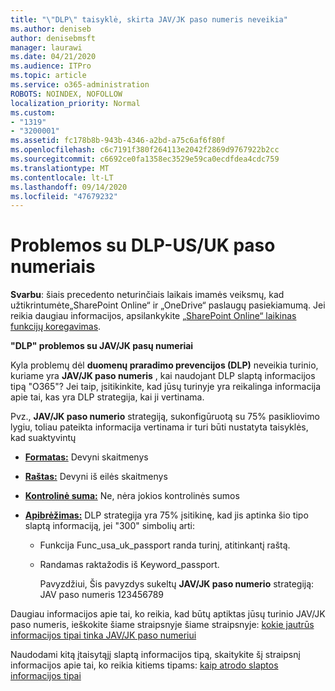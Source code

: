 ```yaml
---
title: "\"DLP\" taisyklė, skirta JAV/JK paso numeris neveikia"
ms.author: deniseb
author: denisebmsft
manager: laurawi
ms.date: 04/21/2020
ms.audience: ITPro
ms.topic: article
ms.service: o365-administration
ROBOTS: NOINDEX, NOFOLLOW
localization_priority: Normal
ms.custom:
- "1319"
- "3200001"
ms.assetid: fc178b8b-943b-4346-a2bd-a75c6af6f80f
ms.openlocfilehash: c6c7191f380f264113e2042f2869d9767922b2cc
ms.sourcegitcommit: c6692ce0fa1358ec3529e59ca0ecdfdea4cdc759
ms.translationtype: MT
ms.contentlocale: lt-LT
ms.lasthandoff: 09/14/2020
ms.locfileid: "47679232"
---
```

# <a name="problems-with-dlp---usuk-passport-numbers"></a>Problemos su DLP-US/UK paso numeriais

**Svarbu**: šiais precedento neturinčiais laikais imamės veiksmų, kad užtikrintumėte„SharePoint Online“ ir „OneDrive“ paslaugų pasiekiamumą. Jei reikia daugiau informacijos, apsilankykite [„SharePoint Online“ laikinas funkcijų koregavimas](https://aka.ms/ODSPAdjustments).

**"DLP" problemos su JAV/JK pasų numeriai**

Kyla problemų dėl **duomenų praradimo prevencijos (DLP)** neveikia turinio, kuriame yra **JAV/JK paso numeris** , kai naudojant DLP slaptą informacijos tipą "O365"? Jei taip, įsitikinkite, kad jūsų turinyje yra reikalinga informacija apie tai, kas yra DLP strategija, kai ji vertinama.
  
Pvz., **JAV/JK paso numerio** strategiją, sukonfigūruotą su 75% pasikliovimo lygiu, toliau pateikta informacija vertinama ir turi būti nustatyta taisyklės, kad suaktyvintų
  
- **[Formatas:](https://docs.microsoft.com/microsoft-365/compliance/sensitive-information-type-entity-definitions#format-77)** Devyni skaitmenys

- **[Raštas:](https://docs.microsoft.com/microsoft-365/compliance/sensitive-information-type-entity-definitions#pattern-77)** Devyni iš eilės skaitmenys

- **[Kontrolinė suma:](https://docs.microsoft.com/microsoft-365/compliance/sensitive-information-type-entity-definitions#checksum-76)** Ne, nėra jokios kontrolinės sumos

- **[Apibrėžimas:](https://docs.microsoft.com/microsoft-365/compliance/sensitive-information-type-entity-definitions#definition-77)** DLP strategija yra 75% įsitikinę, kad jis aptinka šio tipo slaptą informaciją, jei "300" simbolių arti:

  - Funkcija Func_usa_uk_passport randa turinį, atitinkantį raštą.

  - Randamas raktažodis iš Keyword_passport.

    Pavyzdžiui, Šis pavyzdys sukeltų **JAV/JK paso numerio** strategiją: JAV paso numeris 123456789

Daugiau informacijos apie tai, ko reikia, kad būtų aptiktas jūsų turinio JAV/JK paso numeris, ieškokite šiame straipsnyje šiame straipsnyje: [kokie jautrūs informacijos tipai tinka JAV/JK paso numeriui](https://docs.microsoft.com/microsoft-365/compliance/sensitive-information-type-entity-definitions#us--uk-passport-number)
  
Naudodami kitą įtaisytąjį slaptą informacijos tipą, skaitykite šį straipsnį informacijos apie tai, ko reikia kitiems tipams: [kaip atrodo slaptos informacijos tipai](https://docs.microsoft.com/microsoft-365/compliance/sensitive-information-type-entity-definitions)
  